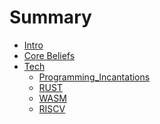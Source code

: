 # Summary

- [Intro](./intro.md)
- [Core Beliefs](./core_beliefs.md)
- [Tech](./tech.md)
  - [Programming_Incantations]()
  - [RUST]()
  - [WASM]()
  - [RISCV]()
